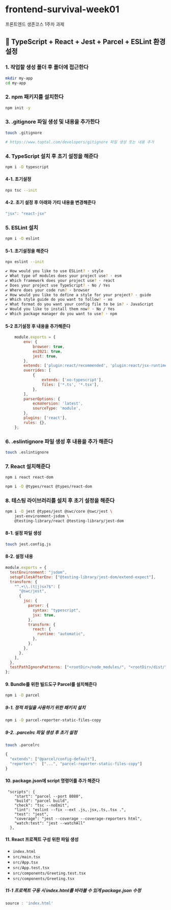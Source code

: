 # frontend-survival-week01

프론트엔드 생존코스 1주차 과제

## 📒 TypeScript + React + Jest + Parcel + ESLint 환경설정

### 1. 작업할 생성 폴더 후 폴더에 접근한다

```bash
mkdir my-app
cd my-app
```

### 2. npm 패키지를 설치한다

```bash 
npm init -y
```

### 3. .gitignore 파일 생성 및 내용을 추가한다

```bash
touch .gitignore

# https://www.toptal.com/developers/gitignore 파일 생성 또는 내용 추가 
```

### 4. TypeScript 설치 후 초기 설정을 해준다

```bash
npm i -D typescript
```

#### 4-1. 초기설정

```bash
npx tsc --init
```

#### 4-2. 초기 설정 후 아래와 가티 내용을 변경해준다

```javascript
"jsx": "react-jsx"
```

### 5. ESLint 설치

```bash
npm i -D eslint
```

#### 5-1. 초기설정을 해준다

```bash
npx eslint --init

✔ How would you like to use ESLint? · style
✔ What type of modules does your project use? · esm
✔ Which framework does your project use? · react
✔ Does your project use TypeScript? · No / Yes
✔ Where does your code run? · browser
✔ How would you like to define a style for your project? · guide
✔ Which style guide do you want to follow? · xo
✔ What format do you want your config file to be in? · JavaScript
✔ Would you like to install them now? · No / Yes
✔ Which package manager do you want to use? · npm
```

#### 5-2 초기설정 후 내용을 추가해준다

```javascript
    module.exports = {
        env: {
            browser: true,
            es2021: true,
            jest: true,
        },
        extends: ['plugin:react/recommended', 'plugin:react/jsx-runtime', 'xo'],
        overrides: [
            {
                extends: ['xo-typescript'],
                files: ['*.ts', '*.tsx'],
            },
        ],
        parserOptions: {
            ecmaVersion: 'latest',
            sourceType: 'module',
        },
        plugins: ['react'],
        rules: {},
    };
```

### 6. .eslintignore 파일 생성 후 내용을 추가 해준다

```bash
touch .eslintignore
```

### 7. React 설치해준다

```bash
npm i react react-dom

npm i -D @types/react @types/react-dom
```

### 8. 테스팅 라이브러리를 설치 후 초기 설정을 해준다

``` bash
npm i -D jest @types/jest @swc/core @swc/jest \
    jest-environment-jsdom \
    @testing-library/react @testing-library/jest-dom
```

#### 8-1. 설정 파일 생성

```bash 
touch jest.config.js
```

#### 8-2. 설정 내용

``` javascript
module.exports = {
  testEnvironment: "jsdom",
  setupFilesAfterEnv: ["@testing-library/jest-dom/extend-expect"],
  transform: {
    "^.+\\.(t|j)sx?$": [
      "@swc/jest",
      {
        jsc: {
          parser: {
            syntax: "typescript",
            jsx: true,
          },
          transform: {
            react: {
              runtime: "automatic",
            },
          },
        },
      },
    ],
  },
  testPathIgnorePatterns: ["<rootDir>/node_modules/", "<rootDir>/dist/"],
};
```

#### 9. Bundle를 위한 빌드도구 Parcel를 설치해준다

```bash
npm i -D parcel
```

##### 9-1. 정적 파일을 사용하기 위한 패키지 설치

```bash
npm i -D parcel-reporter-static-files-copy
```

##### 9-2. .parcelrc 파일 생성 후 초기 설정

```bash
touch .parcelrc 
```

```javascript
{
  "extends": ["@parcel/config-default"],
  "reporters":  ["...", "parcel-reporter-static-files-copy"]
}
```

#### 10. package.json에 script 명령어를 추가 해준다

```javascrit
 "scripts": {
    "start": "parcel --port 8080",
    "build": "parcel build",
    "check": "tsc --noEmit",
    "lint": "eslint --fix --ext .js,.jsx,.ts,.tsx .",
    "test": "jest",
    "coverage": "jest --coverage --coverage-reporters html",
    "watch:test": "jest --watchAll"
  },
```

#### 11. React 프로젝트 구성 위한 파일 생성

- `index.html`
- `src/main.tsx`
- `src/App.tsx`
- `src/App.test.tsx`
- `src/components/Greeting.test.tsx`
- `src/components/Greeting.tsx`

##### 11-1 프로젝트 구동 시 index.html를 바라볼 수 있게 package.json 수정

```javascript
source : 'index.html'
```
